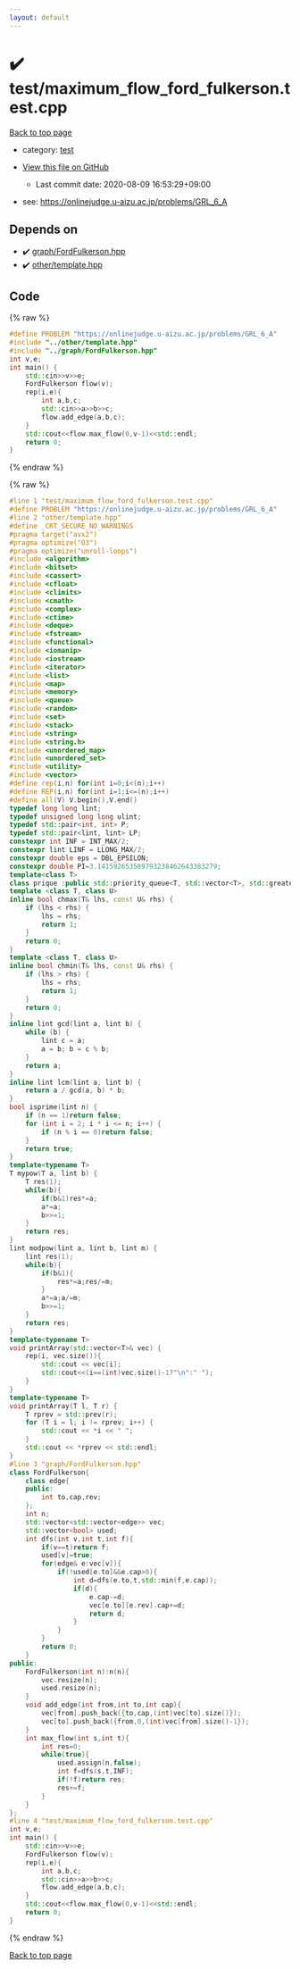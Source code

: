 ```yaml
---
layout: default
---
```


<!-- mathjax config similar to math.stackexchange -->
<script type="text/javascript" async
  src="https://cdnjs.cloudflare.com/ajax/libs/mathjax/2.7.5/MathJax.js?config=TeX-MML-AM_CHTML">
</script>
<script type="text/x-mathjax-config">
  MathJax.Hub.Config({
    TeX: { equationNumbers: { autoNumber: "AMS" }},
    tex2jax: {
      inlineMath: [ ['$','$'] ],
      processEscapes: true
    },
    "HTML-CSS": { matchFontHeight: false },
    displayAlign: "left",
    displayIndent: "2em"
  });
</script>

<script type="text/javascript" src="https://cdnjs.cloudflare.com/ajax/libs/jquery/3.4.1/jquery.min.js"></script>
<script src="https://cdn.jsdelivr.net/npm/jquery-balloon-js@1.1.2/jquery.balloon.min.js" integrity="sha256-ZEYs9VrgAeNuPvs15E39OsyOJaIkXEEt10fzxJ20+2I=" crossorigin="anonymous"></script>
<script type="text/javascript" src="../../assets/js/copy-button.js"></script>
<link rel="stylesheet" href="../../assets/css/copy-button.css" />


# :heavy_check_mark: test/maximum_flow_ford_fulkerson.test.cpp

<a href="../../index.html">Back to top page</a>

* category: <a href="../../index.html#098f6bcd4621d373cade4e832627b4f6">test</a>
* <a href="{{ site.github.repository_url }}/blob/master/test/maximum_flow_ford_fulkerson.test.cpp">View this file on GitHub</a>
    - Last commit date: 2020-08-09 16:53:29+09:00


* see: <a href="https://onlinejudge.u-aizu.ac.jp/problems/GRL_6_A">https://onlinejudge.u-aizu.ac.jp/problems/GRL_6_A</a>


## Depends on

* :heavy_check_mark: <a href="../../library/graph/FordFulkerson.hpp.html">graph/FordFulkerson.hpp</a>
* :heavy_check_mark: <a href="../../library/other/template.hpp.html">other/template.hpp</a>


## Code

<a id="unbundled"></a>
{% raw %}
```cpp
#define PROBLEM "https://onlinejudge.u-aizu.ac.jp/problems/GRL_6_A"
#include "../other/template.hpp"
#include "../graph/FordFulkerson.hpp"
int v,e;
int main() {
	std::cin>>v>>e;
	FordFulkerson flow(v);
	rep(i,e){
		int a,b,c;
		std::cin>>a>>b>>c;
		flow.add_edge(a,b,c);
	}
	std::cout<<flow.max_flow(0,v-1)<<std::endl;
	return 0;
}
```
{% endraw %}

<a id="bundled"></a>
{% raw %}
```cpp
#line 1 "test/maximum_flow_ford_fulkerson.test.cpp"
#define PROBLEM "https://onlinejudge.u-aizu.ac.jp/problems/GRL_6_A"
#line 2 "other/template.hpp"
#define _CRT_SECURE_NO_WARNINGS
#pragma target("avx2")
#pragma optimize("O3")
#pragma optimize("unroll-loops")
#include <algorithm>
#include <bitset>
#include <cassert>
#include <cfloat>
#include <climits>
#include <cmath>
#include <complex>
#include <ctime>
#include <deque>
#include <fstream>
#include <functional>
#include <iomanip>
#include <iostream>
#include <iterator>
#include <list>
#include <map>
#include <memory>
#include <queue>
#include <random>
#include <set>
#include <stack>
#include <string>
#include <string.h>
#include <unordered_map>
#include <unordered_set>
#include <utility>
#include <vector>
#define rep(i,n) for(int i=0;i<(n);i++)
#define REP(i,n) for(int i=1;i<=(n);i++)
#define all(V) V.begin(),V.end()
typedef long long lint;
typedef unsigned long long ulint;
typedef std::pair<int, int> P;
typedef std::pair<lint, lint> LP;
constexpr int INF = INT_MAX/2;
constexpr lint LINF = LLONG_MAX/2;
constexpr double eps = DBL_EPSILON;
constexpr double PI=3.141592653589793238462643383279;
template<class T>
class prique :public std::priority_queue<T, std::vector<T>, std::greater<T>> {};
template <class T, class U>
inline bool chmax(T& lhs, const U& rhs) {
	if (lhs < rhs) {
		lhs = rhs;
		return 1;
	}
	return 0;
}
template <class T, class U>
inline bool chmin(T& lhs, const U& rhs) {
	if (lhs > rhs) {
		lhs = rhs;
		return 1;
	}
	return 0;
}
inline lint gcd(lint a, lint b) {
	while (b) {
		lint c = a;
		a = b; b = c % b;
	}
	return a;
}
inline lint lcm(lint a, lint b) {
	return a / gcd(a, b) * b;
}
bool isprime(lint n) {
	if (n == 1)return false;
	for (int i = 2; i * i <= n; i++) {
		if (n % i == 0)return false;
	}
	return true;
}
template<typename T>
T mypow(T a, lint b) {
	T res(1);
	while(b){
		if(b&1)res*=a;
		a*=a;
		b>>=1;
	}
	return res;
}
lint modpow(lint a, lint b, lint m) {
	lint res(1);
	while(b){
		if(b&1){
			res*=a;res/=m;
		}
		a*=a;a/=m;
		b>>=1;
	}
	return res;
}
template<typename T>
void printArray(std::vector<T>& vec) {
	rep(i, vec.size()){
		std::cout << vec[i];
		std::cout<<(i==(int)vec.size()-1?"\n":" ");
	}
}
template<typename T>
void printArray(T l, T r) {
	T rprev = std::prev(r);
	for (T i = l; i != rprev; i++) {
		std::cout << *i << " ";
	}
	std::cout << *rprev << std::endl;
}
#line 3 "graph/FordFulkerson.hpp"
class FordFulkerson{
	class edge{
	public:
		int to,cap,rev;
	};
	int n;
	std::vector<std::vector<edge>> vec;
	std::vector<bool> used;
	int dfs(int v,int t,int f){
		if(v==t)return f;
		used[v]=true;
		for(edge& e:vec[v]){
			if(!used[e.to]&&e.cap>0){
				int d=dfs(e.to,t,std::min(f,e.cap));
				if(d){
					e.cap-=d;
					vec[e.to][e.rev].cap+=d;
					return d;
				}
			}
		}
		return 0;
	}
public:
	FordFulkerson(int n):n(n){
		vec.resize(n);
		used.resize(n);
	}
	void add_edge(int from,int to,int cap){
		vec[from].push_back({to,cap,(int)vec[to].size()});
		vec[to].push_back({from,0,(int)vec[from].size()-1});
	}
	int max_flow(int s,int t){
		int res=0;
		while(true){
			used.assign(n,false);
			int f=dfs(s,t,INF);
			if(!f)return res;
			res+=f;
		}
	}
};
#line 4 "test/maximum_flow_ford_fulkerson.test.cpp"
int v,e;
int main() {
	std::cin>>v>>e;
	FordFulkerson flow(v);
	rep(i,e){
		int a,b,c;
		std::cin>>a>>b>>c;
		flow.add_edge(a,b,c);
	}
	std::cout<<flow.max_flow(0,v-1)<<std::endl;
	return 0;
}

```
{% endraw %}

<a href="../../index.html">Back to top page</a>

